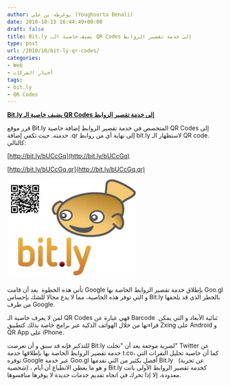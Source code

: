 ```yaml
---
author: يوغرطة بن علي (Youghourta Benali)
date: 2010-10-15 16:44:49+00:00
draft: false
title: Bit.ly يضيف خاصية الـ QR Codes إلى خدمة تقصير الروابط
type: post
url: /2010/10/bit-ly-qr-codes/
categories:
- Web
- أخبار الشركات
tags:
- bit.ly
- QR Codes
---
```


[**Bit.ly يضيف خاصية الـ QR Codes إلى خدمة تقصير الروابط**](https://www.it-scoop.com/2010/10/bit-ly-qr-codes/)


قرر موقع Bit.ly المتخصص في خدمة تقصير الروابط إضافة خاصية QR Codes إلى خدمته. حيث تكفي إضافة .qr إلى نهاية أي من روابط bit.ly لاستظهار الـ QR code. كالتالي:

[http://bit.ly/bUCcGq](http://bit.ly/bUCcGq)

[http://bit.ly/bUCcGq.qr](http://bit.ly/bUCcGq.qr)

[![](bit.ly-logo-300x232.jpg)
](https://www.it-scoop.com/wp-content/uploads/2010/10/bit.ly-logo.jpg)

تأتي هذه الخطوة  بعد أن قامت Google بإطلاق خدمة تقصير الروابط الخاصة بها Goo.gl و التي توفر هذه الخاصية، مما لا يدع مجالا للشك بإحساس Bit.ly بالخطر الذي قد يلحقها من طرف Google.

لمن لا يعرف خاصية الـ QR Codes فهي عبارة عن Barcode  ثنائية الأبعاد و التي يمكن قراءتها من خلال الهواتف الذكية عبر برامج خاصة بذلك كتطبيق Zxing على Android و QR App على iPhone.

للتذكير فإنه قد سبق و أن تعرضت Bit.ly لضربة موجعة بعد أن "تخلت" Twitter عن خدمة تقصير الروابط الخاصة بها بإطلاقها خدمة t.co، كما أن خاصية تحليل النقرات التي توفره Google عبر خدمة Goo.gl أفضل بكثير من التي تقدمها Bit.ly   (عن تجربة شخصية) ، و هو ما يعطي الانطباع أن أيام Bit.ly كخدمة تقصير الروابط الأولى باتت معدودة، إلا إذا تحرك في اتجاه تقديم خدمات جديدة لا يوفرها منافسوها.
